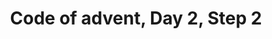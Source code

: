 ---
title: "Code of advent, Day 2, Step 2"
tags: [C#]
description: Code of advent challenge, Day 2, Step 2.
github_url: https://github.com/JoshuaHartop/AdventOfCodeDay2Step2
---